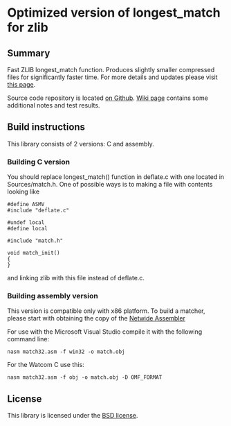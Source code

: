 Optimized version of longest_match for zlib
===========================================

Summary
-------

Fast ZLIB longest_match function. Produces slightly smaller compressed files for significantly faster time.
For more details and updates please visit [this page](http://www.gildor.org/en/projects/zlib).

Source code repository is located [on Github](https://github.com/gildor2/fast_zlib). [Wiki page](https://github.com/gildor2/fast_zlib/wiki)
contains some additional notes and test results.


Build instructions
------------------

This library consists of 2 versions: C and assembly.

### Building C version

You should replace longest_match() function in deflate.c with one located in Sources/match.h. One of possible ways
is to making a file with contents looking like

	#define ASMV
	#include "deflate.c"

	#undef local
	#define local

	#include "match.h"

	void match_init()
	{
	}

and linking zlib with this file instead of deflate.c.


### Building assembly version

This version is compatible only with x86 platform. To build a matcher, please start with obtaining the copy of the
[Netwide Assembler](http://www.nasm.us/)

For use with the Microsoft Visual Studio compile it with the following command line:

    nasm match32.asm -f win32 -o match.obj

For the Watcom C use this:

    nasm match32.asm -f obj -o match.obj -D OMF_FORMAT


License
-------

This library is licensed under the [BSD license](LICENSE.txt).
